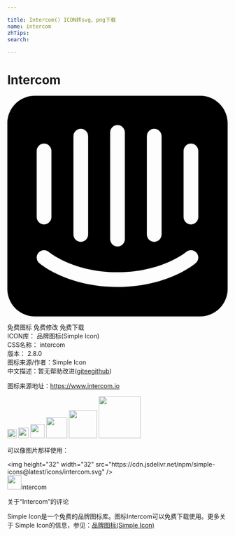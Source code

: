 ```yaml
---

title: Intercom() ICON转svg、png下载
name: intercom
zhTips: 
search: 

---
```


# Intercom  <small style="font-size: 60%;font-weight: 100"></small>

<div id="svg" class="svg-wrap">
<svg role="img" viewBox="0 0 24 24" xmlns="http://www.w3.org/2000/svg"><title>Intercom icon</title><path d="M21 0H3C1.343 0 0 1.343 0 3v18c0 1.658 1.343 3 3 3h18c1.658 0 3-1.342 3-3V3c0-1.657-1.342-3-3-3zm-5.801 4.399c0-.44.36-.8.802-.8.44 0 .8.36.8.8v10.688c0 .442-.36.801-.8.801-.443 0-.802-.359-.802-.801V4.399zM11.2 3.994c0-.44.357-.799.8-.799s.8.359.8.799v11.602c0 .44-.357.8-.8.8s-.8-.36-.8-.8V3.994zm-4 .405c0-.44.359-.8.799-.8.443 0 .802.36.802.8v10.688c0 .442-.36.801-.802.801-.44 0-.799-.359-.799-.801V4.399zM3.199 6c0-.442.36-.8.802-.8.44 0 .799.358.799.8v7.195c0 .441-.359.8-.799.8-.443 0-.802-.36-.802-.8V6zM20.52 18.202c-.123.105-3.086 2.593-8.52 2.593-5.433 0-8.397-2.486-8.521-2.593-.335-.288-.375-.792-.086-1.128.285-.334.79-.375 1.125-.09.047.041 2.693 2.211 7.481 2.211 4.848 0 7.456-2.186 7.479-2.207.334-.289.839-.25 1.128.086.289.336.25.84-.086 1.128zm.281-5.007c0 .441-.36.8-.801.8-.441 0-.801-.36-.801-.8V6c0-.442.361-.8.801-.8.441 0 .801.357.801.8v7.195z"/></svg>
</div>
<detail full-name='intercom'></detail>

<div class="detail-page">
<p>
<span><span class="badge-success badge">免费图标</span> <span class="badge-success badge">免费修改</span>  <span class="badge-success badge">免费下载</span> </span>
<br/>
<span>
ICON库：
<span class="badge-secondary badge">品牌图标(Simple Icon)</span> 
</span>
<br/>
<span>
CSS名称：
<span class="badge-secondary badge">intercom</span> 
</span>

<br/>
<span>
版本：
<span class="badge-secondary badge">2.8.0</span> 
</span>
<br/>
<span>图标来源/作者：<span class="badge-light badge">Simple Icon</span></span> 
<br/>
<span class="zh-detail">中文描述：暂无<span class="help-link"><span>帮助改进</span>(<a href="https://gitee.com/liuwave/icon-helper/edit/master/json/brands/intercom.json" target="_blank" rel="noopener noreferrer">gitee</a><a href="https://github.com/liuwave/icon-helper/edit/master/json/brands/intercom.json" target="_blank" rel="noopener noreferrer">github</a></span>)</span><br/>
</p>
</div><div class="description description alert alert-light"><p>图标来源地址：<a href="https://www.intercom.io" target="_blank" rel="noopener noreferrer">https://www.intercom.io</a></p></div>
<div class="alert alert-dark">
<img height="21" width="21" src="https://cdn.jsdelivr.net/npm/simple-icons@latest/icons/intercom.svg" />
<img height="24" width="24" src="https://cdn.jsdelivr.net/npm/simple-icons@latest/icons/intercom.svg" />
<img height="32" width="32" src="https://cdn.jsdelivr.net/npm/simple-icons@latest/icons/intercom.svg" />
<img height="48" width="48" src="https://cdn.jsdelivr.net/npm/simple-icons@latest/icons/intercom.svg" />
<img height="64" width="64" src="https://cdn.jsdelivr.net/npm/simple-icons@latest/icons/intercom.svg" />
<img height="96" width="96" src="https://cdn.jsdelivr.net/npm/simple-icons@latest/icons/intercom.svg" />

</div>
<div>
  <p>可以像图片那样使用：    
  </p>
  <div class="alert alert-primary" style="font-size: 14px">
    &lt;img height="32" width="32" src="https://cdn.jsdelivr.net/npm/simple-icons@latest/icons/intercom.svg" /&gt;
    <copy-btn content='<img height="32" width="32" src="https://cdn.jsdelivr.net/npm/simple-icons@latest/icons/intercom.svg" />'></copy-btn>
  </div>
  <div class="alert alert-secondary">
    <img height="32" width="32" src="https://cdn.jsdelivr.net/npm/simple-icons@latest/icons/intercom.svg" />intercom
    <copy-btn content="intercom" btn-title="复制图标名称"></copy-btn>
  </div>
</div>

<Vssue title="关于“Intercom”的评论" >关于“Intercom”的评论</Vssue>


<div><p>Simple Icon是一个免费的品牌图标库。图标Intercom可以免费下载使用。更多关于  Simple Icon的信息，参见：<a target="_blank" href="https://iconhelper.cn/brands.html">品牌图标(Simple Icon)</a>
</p></div>
